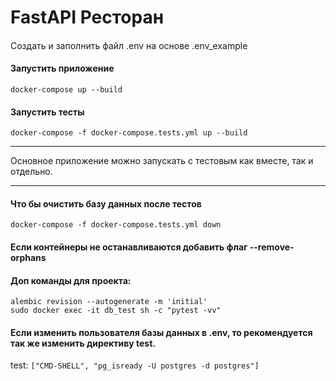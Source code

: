 # FastAPI Ресторан 

####
Создать и заполнить файл .env на основе .env_example
####

#### Запустить приложение
```
docker-compose up --build
```

#### Запустить тесты
```
docker-compose -f docker-compose.tests.yml up --build
```
***
Основное приложение можно запускать с тестовым как вместе, так и отдельно. 
***

#### Что бы очистить базу данных после тестов
```
docker-compose -f docker-compose.tests.yml down 
```
#### Если контейнеры не останавливаются добавить флаг --remove-orphans

#### Доп команды для проекта:
```
alembic revision --autogenerate -m 'initial'
sudo docker exec -it db_test sh -c "pytest -vv"
```

#### Если изменить пользователя базы данных в .env, то рекомендуется так же изменить директиву test.

test: ```["CMD-SHELL", "pg_isready -U postgres -d postgres"]```
